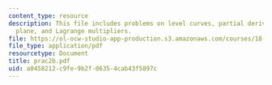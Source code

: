 ```yaml
---
content_type: resource
description: This file includes problems on level curves, partial derivatives, tangent
  plane, and Lagrange multipliers.
file: https://ol-ocw-studio-app-production.s3.amazonaws.com/courses/18-02-multivariable-calculus-spring-2006/a0458212c9fe9b2f06354cab43f5897c_prac2b.pdf
file_type: application/pdf
resourcetype: Document
title: prac2b.pdf
uid: a0458212-c9fe-9b2f-0635-4cab43f5897c
---
```

